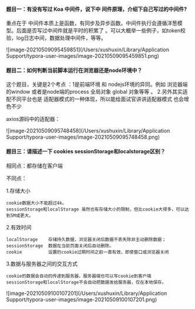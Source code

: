 #### 题目一：有没有写过 Koa 中间件，说下中 间件原理，介绍下自己写过的中间件?

重点在于 中间件本质上是函数，有同步及异步函数。中间件执行会遵循洋葱模型。后面是否写过中间件就是平时的积累了 。可以大概举一些例子，如token校验，log日志中间，数据处理中间件，等等。

![image-20210509095459851](/Users/xushuxin/Library/Application Support/typora-user-images/image-20210509095459851.png)

#### 题目二：如何判断当前脚本运行在浏览器还是node环境中？

这个题目，关键是2个考点 ：1是前端环境 和 nodejs环境的异同。例如 浏览器端的window 或者是node端的process 全局对象 global 对象等等 。 2.另外其实适配不同平台也是 适配器模式的一种体现，所以能给面试官讲讲适配器模式 也会增色不少

axios源码中的适配器：

![image-20210509095748458](/Users/xushuxin/Library/Application Support/typora-user-images/image-20210509095748458.png)

#### 题目三：请描述一下 cookies sessionStorage和localstorage区别？

相同点：都存储在客户端

不同点：

1.存储大小

   ```text
cookie数据大小不能超过4k。
sessionStorage和localStorage 虽然也有存储大小的限制，但比cookie大得多，可以达到5M或更大。
   ```

 2.有效时间

   ```text
 localStorage    存储持久数据，浏览器关闭后数据不丢失除非主动删除数据；
 sessionStorage  数据在当前页面关闭后自动删除。
 cookie          设置的cookie过期时间之前一直有效，即使窗口或浏览器关闭
   ```

   3.数据与服务器之间的交互方式

   ```text
 cookie的数据会自动的传递到服务器，服务器端也可以写cookie到客户端
 sessionStorage和localStorage不会自动把数据发给服务器，仅在本地保存。
   ```

![image-20210509100107201](/Users/xushuxin/Library/Application Support/typora-user-images/image-20210509100107201.png)

